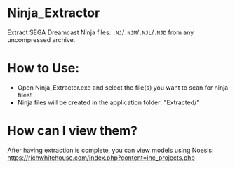 # Ninja_Extractor
Extract SEGA Dreamcast Ninja files: `.NJ`/`.NJM`/`.NJL`/`.NJD` from any uncompressed archive.

# How to Use:
* Open Ninja_Extractor.exe and select the file(s) you want to scan for ninja files!
* Ninja files will be created in the application folder: "Extracted/"

# How can I view them?
After having extraction is complete, you can view models using Noesis:
https://richwhitehouse.com/index.php?content=inc_projects.php



